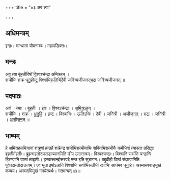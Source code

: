 +++
title = "०३ अव त्या"

+++
## अधिमन्त्रम्
इन्द्रः। मान्धाता यौवनाश्वः। महापङ्क्तिः।

## मन्त्रः
अव॒ त्या बृ॑ह॒तीरिषो॑ वि॒श्वश्च॑न्द्रा अमित्रहन् ।  
शची॑भिः शक्र धूनु॒हीन्द्र॒ विश्वा॑भिरू॒तिभि॑र्दे॒वी जनि॑त्र्यजीजनद्भ॒द्रा जनि॑त्र्यजीजनत् ॥

## पदपाठः
अव॑ । त्याः । बृ॒ह॒तीः । इषः॑ । वि॒श्वऽच॑न्द्राः । अ॒मि॒त्र॒ऽह॒न् ।  
शची॑भिः । श॒क्र॒ । धू॒नु॒हि॒ । इन्द्र॑ । विश्वा॑भिः । ऊ॒तिऽभिः॑ । दे॒वी । जनि॑त्री । अ॒जी॒ज॒न॒त् । भ॒द्रा । जनि॑त्री । अ॒जी॒ज॒न॒त् ॥

## भाष्यम्
हे अमित्रहन्नमित्रानां शत्रूणां हन्तर्हे शक्रेन्द्र शचीभिरात्मीयाभिः शक्तिभिरात्मीयैः कर्मभिर्वा त्यास्ताः प्रसिद्धा बृहतीर्महतीः। ब्रुह्न्महतोरुपसङ्ख्यानमिति ङीप उदात्तत्वम्। विश्वश्चन्द्राः। विश्वानि सर्वाणि चन्द्राणि हिरण्यानि यासां तादृशीः। ह्रस्वाच्चन्द्रोत्तरपदे मन्त्र इति सुडागमः। बहुव्रीहौ विश्वं संज्ञायामिति पूर्वपदान्तोदात्तत्वम्। एवं भूता इषोऽन्नानि विश्वाभिः सर्वाभिरूतीभी रक्षाभिः सार्धमव धूनुहि। अस्मास्ववाङ्मुखं कम्पय। अस्मदभिमुखं गमयेत्यर्थः। गतमन्यत्॥३॥